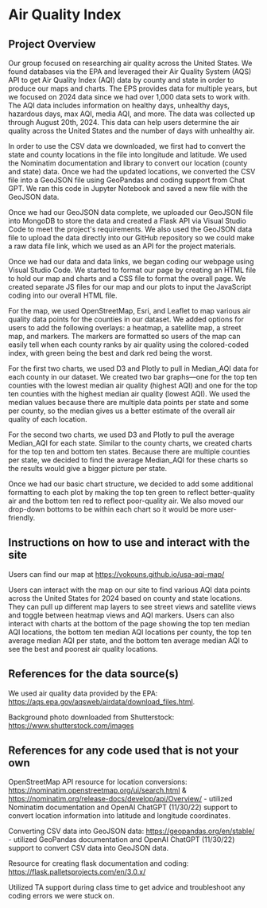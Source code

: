 # Air Quality Index

## Project Overview
Our group focused on researching air quality across the United States. We found databases via the EPA and leveraged their Air Quality System (AQS) 
API to get Air Quality Index (AQI) data by county and state in order to produce our maps and charts. The EPS provides data for multiple years, 
but we focused on 2024 data since we had over 1,000 data sets to work with. The AQI data includes information on healthy days, unhealthy days, 
hazardous days, max AQI, media AQI, and more. The data was collected up through August 20th, 2024. This data can help users determine the air quality across the United States and the number of days with
unhealthy air. 

In order to use the CSV data we downloaded, we first had to convert the state and county locations in the file into longitude and latitude. 
We used the Nominatim documentation and library to convert our location (county and state) data. Once we had the updated locations, we converted
the CSV file into a GeoJSON file using GeoPandas and coding support from Chat GPT. We ran this code in Jupyter Notebook and saved a new file 
with the GeoJSON data. 

Once we had our GeoJSON data complete, we uploaded our GeoJSON file into MongoDB to store the data and created a Flask API via Visual Studio Code
to meet the project's requirements. We also used the GeoJSON data file to upload the data directly into our GitHub repository so we could make a raw
data file link, which we used as an API for the project materials. 

Once we had our data and data links, we began coding our webpage using Visual Studio Code. We started to format our page by creating an HTML file to 
hold our map and charts and a CSS file to format the overall page. We created separate JS files for our map and our plots to input the JavaScript coding
into our overall HTML file.

For the map, we used OpenStreetMap, Esri, and Leaflet to map various air quality data points for the counties in our dataset. We added options for users to add
the following overlays: a heatmap, a satellite map, a street map, and markers. The markers are formatted so users of the map can easily tell when each county
ranks by air quality using the colored-coded index, with green being the best and dark red being the worst.

For the first two charts, we used D3 and Plotly to pull in Median_AQI data for each county in our dataset. We created two bar graphs—one for the top ten
counties with the lowest median air quality (highest AQI) and one for the top ten counties with the highest median air quality (lowest AQI). We used the 
median values because there are multiple data points per state and some per county, so the median gives us a better estimate of the overall air quality 
of each location.

For the second two charts, we used D3 and Plotly to pull the average Median_AQI for each state. Similar to the county charts, we created charts for the 
top ten and bottom ten states. Because there are multiple counties per state, we decided to find the average Median_AQI for these charts so the results 
would give a bigger picture per state. 

Once we had our basic chart structure, we decided to add some additional formatting to each plot by making the top ten green to reflect better-quality air 
and the bottom ten red to reflect poor-quality air. We also moved our drop-down bottoms to be within each chart so it would be more user-friendly.

## Instructions on how to use and interact with the site
Users can find our map at https://vokouns.github.io/usa-aqi-map/

Users can interact with the map on our site to find various AQI data points across the United States for 2024 based on county and state locations. They can
pull up different map layers to see street views and satellite views and toggle between heatmap views and AQI markers. Users can also interact with charts 
at the bottom of the page showing the top ten median AQI locations, the bottom ten median AQI locations per county, the top ten average median AQI per state, 
and the bottom ten average median AQI to see the best and poorest air quality locations.

## References for the data source(s)
We used air quality data provided by the EPA: https://aqs.epa.gov/aqsweb/airdata/download_files.html.

Background photo downloaded from Shutterstock: https://www.shutterstock.com/images


## References for any code used that is not your own
OpenStreetMap API resource for location conversions: https://nominatim.openstreetmap.org/ui/search.html & 
https://nominatim.org/release-docs/develop/api/Overview/ - utilized Nominatim documentation and OpenAI ChatGPT 
(11/30/22) support to convert location information into latitude and longitude coordinates.

Converting CSV data into GeoJSON data: https://geopandas.org/en/stable/ - utilized GeoPandas documentation and OpenAI 
ChatGPT (11/30/22) support to convert CSV data into GeoJSON data.

Resource for creating flask documentation and coding: https://flask.palletsprojects.com/en/3.0.x/

Utilized TA support during class time to get advice and troubleshoot any coding errors we were stuck on.